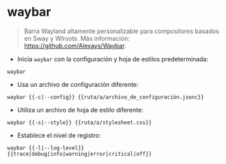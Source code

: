 # waybar

> Barra Wayland altamente personalizable para compositores basados en Sway y Wlroots.
> Más información: <https://github.com/Alexays/Waybar>.

- Inicia `waybar` con la configuración y hoja de estilos predeterminada:

`waybar`

- Usa un archivo de configuración diferente:

`waybar {{-c|--config}} {{ruta/a/archivo_de_configuración.jsonc}}`

- Utiliza un archivo de hoja de estilo diferente:

`waybar {{-s|--style}} {{ruta/a/stylesheet.css}}`

- Establece el nivel de registro:

`waybar {{-l|--log-level}} {{trace|debug|info|warning|error|critical|off}}`
